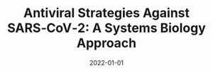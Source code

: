 ---
title: "Antiviral Strategies Against SARS‑CoV‑2: A Systems Biology Approach"
collection: publications
category: manuscripts
permalink: /publication/2022-xx-xx-antiviral-strategies-against-sars-cov-2
excerpt: 'Book chapter describing systems biology approaches to antiviral strategies against SARS-CoV-2.'
date: 2022-01-01
venue: 'Methods in Molecular Biology'
slidesurl: ''
paperurl: ''
bibtexurl: ''
citation: 'Prates, E. T., Garvin, M. R., Jones, P., … Lane, M. (2022). “Antiviral Strategies Against SARS‑CoV‑2: A Systems Biology Approach.” <i>Methods in Molecular Biology</i>.'
---